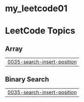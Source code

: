 # my_leetcode01
<!---LeetCode Topics Start-->
# LeetCode Topics
## Array
|  |
| ------- |
| [0035-search-insert-position](https://github.com/prashantsingh072/my_leetcode01/tree/master/0035-search-insert-position) |
## Binary Search
|  |
| ------- |
| [0035-search-insert-position](https://github.com/prashantsingh072/my_leetcode01/tree/master/0035-search-insert-position) |
<!---LeetCode Topics End-->